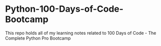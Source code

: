 # Python-100-Days-of-Code-Bootcamp
This repo holds all of my learning notes related to 100 Days of Code - The Complete Python Pro Bootcamp
